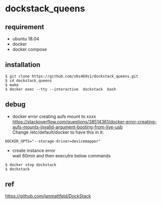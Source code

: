 # dockstack_queens

## requirement
- ubuntu 18.04
- docker
- docker compose

## installation
```console
$ git clone https://github.com/z6s469s1/dockstack_queens.git
$ cd dockstack_queens
$ make
$ docker exec --tty --interactive  dockstack  bash
```


## debug
- docker error creating aufs mount to xxxx </br>
https://stackoverflow.com/questions/38514361/docker-error-creating-aufs-mounts-invalid-argument-booting-from-live-usb </br>
Change /etc/default/docker to have this in it:
```console
DOCKER_OPTS="--storage-driver=devicemapper"
```
- create instance error </br>
wait 60min and then executre below commands
```console
$ docker stop dockstack
$ dockstack
```

## ref
https://github.com/janmattfeld/DockStack
